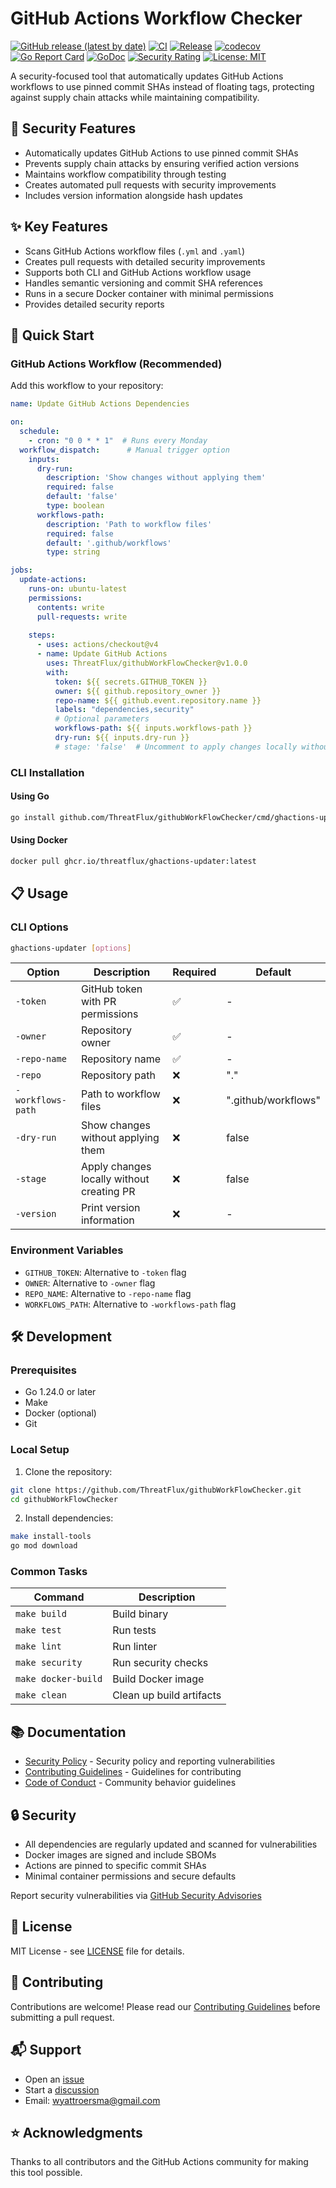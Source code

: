 # GitHub Actions Workflow Checker
[![GitHub release (latest by date)](https://img.shields.io/github/v/release/ThreatFlux/githubWorkFlowChecker)](https://github.com/ThreatFlux/githubWorkFlowChecker/releases)
[![CI](https://github.com/ThreatFlux/githubWorkFlowChecker/actions/workflows/ci.yml/badge.svg)](https://github.com/ThreatFlux/githubWorkFlowChecker/actions/workflows/ci.yml)
[![Release](https://github.com/ThreatFlux/githubWorkFlowChecker/actions/workflows/release.yml/badge.svg)](https://github.com/ThreatFlux/githubWorkFlowChecker/actions/workflows/release.yml)
[![codecov](https://codecov.io/gh/ThreatFlux/githubWorkFlowChecker/branch/main/graph/badge.svg)](https://codecov.io/gh/ThreatFlux/githubWorkFlowChecker)
[![Go Report Card](https://goreportcard.com/badge/github.com/ThreatFlux/githubWorkFlowChecker)](https://goreportcard.com/report/github.com/ThreatFlux/githubWorkFlowChecker)
[![GoDoc](https://godoc.org/github.com/ThreatFlux/githubWorkFlowChecker?status.svg)](https://godoc.org/github.com/ThreatFlux/githubWorkFlowChecker)
[![Security Rating](https://sonarcloud.io/api/project_badges/measure?project=ThreatFlux_githubWorkFlowChecker&metric=security_rating)](https://sonarcloud.io/summary/new_code?id=ThreatFlux_githubWorkFlowChecker)
[![License: MIT](https://img.shields.io/badge/License-MIT-yellow.svg)](https://opensource.org/licenses/MIT)


A security-focused tool that automatically updates GitHub Actions workflows to use pinned commit SHAs instead of floating tags, protecting against supply chain attacks while maintaining compatibility.

## 🔐 Security Features

- Automatically updates GitHub Actions to use pinned commit SHAs
- Prevents supply chain attacks by ensuring verified action versions
- Maintains workflow compatibility through testing
- Creates automated pull requests with security improvements
- Includes version information alongside hash updates

## ✨ Key Features

- Scans GitHub Actions workflow files (`.yml` and `.yaml`)
- Creates pull requests with detailed security improvements
- Supports both CLI and GitHub Actions workflow usage
- Handles semantic versioning and commit SHA references
- Runs in a secure Docker container with minimal permissions
- Provides detailed security reports

## 🚀 Quick Start

### GitHub Actions Workflow (Recommended)

Add this workflow to your repository:

```yaml
name: Update GitHub Actions Dependencies

on:
  schedule:
    - cron: "0 0 * * 1"  # Runs every Monday
  workflow_dispatch:      # Manual trigger option
    inputs:
      dry-run:
        description: 'Show changes without applying them'
        required: false
        default: 'false'
        type: boolean
      workflows-path:
        description: 'Path to workflow files'
        required: false
        default: '.github/workflows'
        type: string

jobs:
  update-actions:
    runs-on: ubuntu-latest
    permissions:
      contents: write
      pull-requests: write
    
    steps:
      - uses: actions/checkout@v4
      - name: Update GitHub Actions
        uses: ThreatFlux/githubWorkFlowChecker@v1.0.0
        with:
          token: ${{ secrets.GITHUB_TOKEN }}
          owner: ${{ github.repository_owner }}
          repo-name: ${{ github.event.repository.name }}
          labels: "dependencies,security"
          # Optional parameters
          workflows-path: ${{ inputs.workflows-path }}
          dry-run: ${{ inputs.dry-run }}
          # stage: 'false'  # Uncomment to apply changes locally without creating a PR
```

### CLI Installation

#### Using Go
```bash
go install github.com/ThreatFlux/githubWorkFlowChecker/cmd/ghactions-updater@latest
```

#### Using Docker
```bash
docker pull ghcr.io/threatflux/ghactions-updater:latest
```

## 📋 Usage

### CLI Options

```bash
ghactions-updater [options]
```

| Option | Description | Required | Default |
|--------|-------------|----------|---------|
| `-token` | GitHub token with PR permissions | ✅ | - |
| `-owner` | Repository owner | ✅ | - |
| `-repo-name` | Repository name | ✅ | - |
| `-repo` | Repository path | ❌ | "." |
| `-workflows-path` | Path to workflow files | ❌ | ".github/workflows" |
| `-dry-run` | Show changes without applying them | ❌ | false |
| `-stage` | Apply changes locally without creating PR | ❌ | false |
| `-version` | Print version information | ❌ | - |

### Environment Variables

- `GITHUB_TOKEN`: Alternative to `-token` flag
- `OWNER`: Alternative to `-owner` flag
- `REPO_NAME`: Alternative to `-repo-name` flag
- `WORKFLOWS_PATH`: Alternative to `-workflows-path` flag

## 🛠️ Development

### Prerequisites

- Go 1.24.0 or later
- Make
- Docker (optional)
- Git

### Local Setup

1. Clone the repository:
```bash
git clone https://github.com/ThreatFlux/githubWorkFlowChecker.git
cd githubWorkFlowChecker
```

2. Install dependencies:
```bash
make install-tools
go mod download
```

### Common Tasks

| Command | Description |
|---------|-------------|
| `make build` | Build binary |
| `make test` | Run tests |
| `make lint` | Run linter |
| `make security` | Run security checks |
| `make docker-build` | Build Docker image |
| `make clean` | Clean up build artifacts |

## 📚 Documentation

- [Security Policy](SECURITY.md) - Security policy and reporting vulnerabilities
- [Contributing Guidelines](CONTRIBUTING.md) - Guidelines for contributing
- [Code of Conduct](CODE_OF_CONDUCT.md) - Community behavior guidelines

## 🔒 Security

- All dependencies are regularly updated and scanned for vulnerabilities
- Docker images are signed and include SBOMs
- Actions are pinned to specific commit SHAs
- Minimal container permissions and secure defaults

Report security vulnerabilities via [GitHub Security Advisories](https://github.com/ThreatFlux/githubWorkFlowChecker/security/advisories/new)

## 📜 License

MIT License - see [LICENSE](LICENSE) file for details.

## 🤝 Contributing

Contributions are welcome! Please read our [Contributing Guidelines](CONTRIBUTING.md) before submitting a pull request.

## 📬 Support

- Open an [issue](https://github.com/ThreatFlux/githubWorkFlowChecker/issues)
- Start a [discussion](https://github.com/ThreatFlux/githubWorkFlowChecker/discussions)
- Email: wyattroersma@gmail.com

## ⭐ Acknowledgments

Thanks to all contributors and the GitHub Actions community for making this tool possible.
